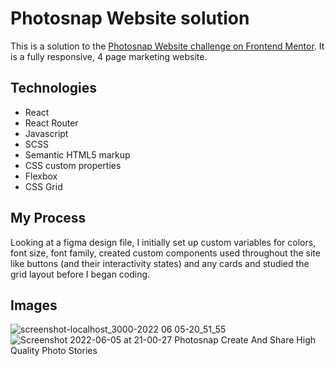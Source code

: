 # Photosnap Website solution

This is a solution to the [Photosnap Website challenge on Frontend Mentor](https://www.frontendmentor.io/challenges/photosnap-multipage-website-nMDSrNmNW). It is a fully responsive, 4 page marketing website.

## Technologies

* React
* React Router
* Javascript
* SCSS
* Semantic HTML5 markup
* CSS custom properties
* Flexbox
* CSS Grid


## My Process
Looking at a figma design file, I initially set up custom variables for colors, font size, font family,  created custom components used throughout the site like buttons (and their interactivity states) and any cards and studied the grid layout before I began coding.



## Images
![screenshot-localhost_3000-2022 06 05-20_51_55](https://user-images.githubusercontent.com/72288176/172091938-de77b58a-3f40-4f6e-9d71-9518067690e3.png)
![Screenshot 2022-06-05 at 21-00-27 Photosnap Create And Share High Quality Photo Stories](https://user-images.githubusercontent.com/72288176/172092649-6817e4ee-36b1-4bba-988c-fdcd4b661514.png)
